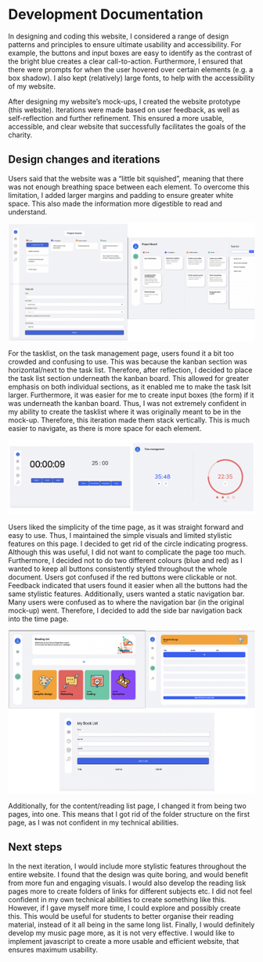 # Development Documentation
In designing and coding this website, I considered a range of design patterns and principles to ensure ultimate usability and accessibility. For example, the buttons and input boxes are easy to identify as the contrast of the bright blue creates a clear call-to-action. Furthermore, I ensured that there were prompts for when the user hovered over certain elements (e.g. a box shadow).  I also kept (relatively) large fonts, to help with the accessibility of my website.  

After designing my website’s mock-ups, I created the website prototype (this website). Iterations were made based on user feedback, as well as self-reflection and further refinement. This ensured a more usable, accessible, and clear website that successfully facilitates the goals of the charity.

## Design changes and iterations
Users said that the website was a “little bit squished”, meaning that there was not enough breathing space between each element. To overcome this limitation, I added larger margins and padding to ensure greater white space. This also made the information more digestible to read and understand.

![A side by side comparison of the mockup and the protype for the task list](/public/pictures/readme/task.png)

For the tasklist, on the task management page, users found it a bit too crowded and confusing to use. This was because the kanban section was horizontal/next to the task list. Therefore, after reflection, I decided to place the task list section underneath the kanban board. This allowed for greater emphasis on both individual sections, as it enabled me to make the task lsit larger. Furthermore, it was easier for me to create input boxes (the form) if it was underneath the kanban board. Thus, I was not extremely confident in my ability to create the tasklist where it was originally meant to be in the mock-up. Therefore, this iteration made them stack vertically. This is much easier to navigate, as there is more space for each element. 

![A side by side comparison of the mockup and the protype for the time page](/public/pictures/readme/time.png)


Users liked the simplicity of the time page, as it was straight forward and easy to use. Thus, I maintained the simple visuals and limited stylistic features on this page. I decided to get rid of the circle indicating progress. Although this was useful, I did not want to complicate the page too much. Furthermore, I decided not to do two different colours (blue and red) as I wanted to keep all buttons consistently styled throughout the whole document. Users got confused if the red buttons were clickable or not. Feedback indicated that users found it easier when all the buttons had the same stylistic features. Additionally, users wanted a static navigation bar. Many users were confused as to where the navigation bar (in the original mock-up) went. Therefore, I decided to add the side bar navigation back into the time page. 

![A side by side comparison of the mockup and the protype for the content page which displays the reading list](/public/pictures/readme/content.png)


Additionally, for the content/reading list page, I changed it from being two pages, into one. This means that I got rid of the folder structure on the first page, as I was not confident in my technical abilities. 

## Next steps
 In the next iteration, I would include more stylistic features throughout the entire website. I found that the design was quite boring, and would benefit from more fun and engaging visuals. I would also develop the reading lisk pages more to create folders of links for different subjects etc. I did not feel confident in my own technical abilities to create something like this. However, if I gave myself more time, I could explore and possibly create this. This would be useful for students to better organise their reading material, instead of it all being in the same long list. Finally, I would definitely develop my music page more, as it is not very effective. I would like to implement javascript to create a more usable and efficient website, that ensures maximum usability. 
 
